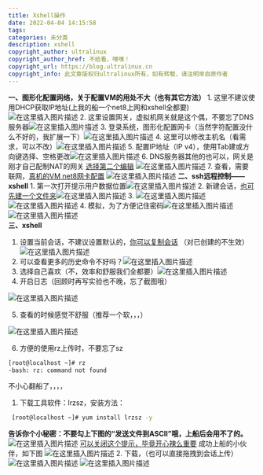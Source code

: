 ```yaml
---
title: Xshell操作
date: 2022-04-04 14:15:58
tags:
categories: 未分类
description: xshell
copyright_author: ultralinux
copyright_author_href: 不给看，嘿嘿！
copyright_url: https://blog.ultralinux.cn
copyright_info: 此文章版权归ultralinux所有，如有转载，请注明來自原作者
---
```

**一、图形化配置网络，关于配置VM的用处不大（也有其它方法）**
		1. 这里不建议使用DHCP获取IP地址(上我的船一个net8上网和xshell全都要)![在这里插入图片描述](https://img-blog.csdnimg.cn/20200503221713737.png?x-oss-process=image/watermark,type_ZmFuZ3poZW5naGVpdGk,shadow_10,text_aHR0cHM6Ly9ibG9nLmNzZG4ubmV0L0ZsYWcyOTIw,size_16,color_FFFFFF,t_70)
		2. 这里设置网关，虚拟机网关就是这个偶，不要忘了DNS服务器![在这里插入图片描述](https://img-blog.csdnimg.cn/20200503222146494.png?x-oss-process=image/watermark,type_ZmFuZ3poZW5naGVpdGk,shadow_10,text_aHR0cHM6Ly9ibG9nLmNzZG4ubmV0L0ZsYWcyOTIw,size_16,color_FFFFFF,t_70)
		3. 登录系统，图形化配置网卡（当然字符配置没什么不好的，我扩展一下）![在这里插入图片描述](https://img-blog.csdnimg.cn/20200503222857765.png?x-oss-process=image/watermark,type_ZmFuZ3poZW5naGVpdGk,shadow_10,text_aHR0cHM6Ly9ibG9nLmNzZG4ubmV0L0ZsYWcyOTIw,size_16,color_FFFFFF,t_70)
		4. 这里可以修改主机名（看需求，可以不改）![在这里插入图片描述](https://img-blog.csdnimg.cn/2020050322311263.png)
		5. 配置IP地址（IP v4），使用Tab建或方向键选择、空格更改![在这里插入图片描述](https://img-blog.csdnimg.cn/2020050322440853.png?x-oss-process=image/watermark,type_ZmFuZ3poZW5naGVpdGk,shadow_10,text_aHR0cHM6Ly9ibG9nLmNzZG4ubmV0L0ZsYWcyOTIw,size_16,color_FFFFFF,t_70)
		6. DNS服务器其他的也可以，网关是刚才自己配制NAT的网关
 [选择第二个编辑](https://img-blog.csdnimg.cn/20200503230252219.png?x-oss-process=image/watermark,type_ZmFuZ3poZW5naGVpdGk,shadow_10,text_aHR0cHM6Ly9ibG9nLmNzZG4ubmV0L0ZsYWcyOTIw,size_16,color_FFFFFF,t_70)
![在这里插入图片描述](https://img-blog.csdnimg.cn/20200503234508118.png?x-oss-process=image/watermark,type_ZmFuZ3poZW5naGVpdGk,shadow_10,text_aHR0cHM6Ly9ibG9nLmNzZG4ubmV0L0ZsYWcyOTIw,size_16,color_FFFFFF,t_70)
		7. 查看，需要联网，[真机的VM net8网卡配置](https://img-blog.csdnimg.cn/20200504113252665.png?x-oss-process=image/watermark,type_ZmFuZ3poZW5naGVpdGk,shadow_10,text_aHR0cHM6Ly9ibG9nLmNzZG4ubmV0L0ZsYWcyOTIw,size_16,color_FFFFFF,t_70)
![在这里插入图片描述](https://img-blog.csdnimg.cn/20200503234920938.png?x-oss-process=image/watermark,type_ZmFuZ3poZW5naGVpdGk,shadow_10,text_aHR0cHM6Ly9ibG9nLmNzZG4ubmV0L0ZsYWcyOTIw,size_16,color_FFFFFF,t_70)
**二、ssh远程控制——xshell**
			 1. 第一次打开提示用户数据位置![在这里插入图片描述](https://img-blog.csdnimg.cn/20200504113356462.png?x-oss-process=image/watermark,type_ZmFuZ3poZW5naGVpdGk,shadow_10,text_aHR0cHM6Ly9ibG9nLmNzZG4ubmV0L0ZsYWcyOTIw,size_16,color_FFFFFF,t_70)
			 2. 新建会话，[也可先建一个文件夹](https://img-blog.csdnimg.cn/20200504113721349.png?x-oss-process=image/watermark,type_ZmFuZ3poZW5naGVpdGk,shadow_10,text_aHR0cHM6Ly9ibG9nLmNzZG4ubmV0L0ZsYWcyOTIw,size_16,color_FFFFFF,t_70)![在这里插入图片描述](https://img-blog.csdnimg.cn/20200504113521101.png?x-oss-process=image/watermark,type_ZmFuZ3poZW5naGVpdGk,shadow_10,text_aHR0cHM6Ly9ibG9nLmNzZG4ubmV0L0ZsYWcyOTIw,size_16,color_FFFFFF,t_70)
			 3. ![在这里插入图片描述](https://img-blog.csdnimg.cn/20200504114232234.png?x-oss-process=image/watermark,type_ZmFuZ3poZW5naGVpdGk,shadow_10,text_aHR0cHM6Ly9ibG9nLmNzZG4ubmV0L0ZsYWcyOTIw,size_16,color_FFFFFF,t_70)![在这里插入图片描述](https://img-blog.csdnimg.cn/20200504114301654.png?x-oss-process=image/watermark,type_ZmFuZ3poZW5naGVpdGk,shadow_10,text_aHR0cHM6Ly9ibG9nLmNzZG4ubmV0L0ZsYWcyOTIw,size_16,color_FFFFFF,t_70)
			 4. 模拟，为了方便记住密码![在这里插入图片描述](https://img-blog.csdnimg.cn/20200504114313162.png?x-oss-process=image/watermark,type_ZmFuZ3poZW5naGVpdGk,shadow_10,text_aHR0cHM6Ly9ibG9nLmNzZG4ubmV0L0ZsYWcyOTIw,size_16,color_FFFFFF,t_70)![在这里插入图片描述](https://img-blog.csdnimg.cn/20200504114322422.png?x-oss-process=image/watermark,type_ZmFuZ3poZW5naGVpdGk,shadow_10,text_aHR0cHM6Ly9ibG9nLmNzZG4ubmV0L0ZsYWcyOTIw,size_16,color_FFFFFF,t_70)		
**三、xshell**
 1. 设置当前会话，不建议设置默认的，[你可以复制会话](https://img-blog.csdnimg.cn/20200507180240592.png?x-oss-process=image/watermark,type_ZmFuZ3poZW5naGVpdGk,shadow_10,text_aHR0cHM6Ly9ibG9nLmNzZG4ubmV0L0ZsYWcyOTIw,size_16,color_FFFFFF,t_70)
（对已创建的不生效）![在这里插入图片描述](https://img-blog.csdnimg.cn/20200504130237456.png?x-oss-process=image/watermark,type_ZmFuZ3poZW5naGVpdGk,shadow_10,text_aHR0cHM6Ly9ibG9nLmNzZG4ubmV0L0ZsYWcyOTIw,size_16,color_FFFFFF,t_70)
 2. 可以查看更多的历史命令不好吗？![在这里插入图片描述](https://img-blog.csdnimg.cn/20200507164659750.png?x-oss-process=image/watermark,type_ZmFuZ3poZW5naGVpdGk,shadow_10,text_aHR0cHM6Ly9ibG9nLmNzZG4ubmV0L0ZsYWcyOTIw,size_16,color_FFFFFF,t_70)
 3. 选择自己喜欢（不，效率和舒服我们全都要）![在这里插入图片描述](https://img-blog.csdnimg.cn/20200507164846322.png?x-oss-process=image/watermark,type_ZmFuZ3poZW5naGVpdGk,shadow_10,text_aHR0cHM6Ly9ibG9nLmNzZG4ubmV0L0ZsYWcyOTIw,size_16,color_FFFFFF,t_70)
 4. 开启日志（回顾时再写实验也不晚，忘了截图哦）

![在这里插入图片描述](https://img-blog.csdnimg.cn/20200504130549737.png?x-oss-process=image/watermark,type_ZmFuZ3poZW5naGVpdGk,shadow_10,text_aHR0cHM6Ly9ibG9nLmNzZG4ubmV0L0ZsYWcyOTIw,size_16,color_FFFFFF,t_70)

 5. 查看的时候感觉不舒服（推荐一个软，，，）

![在这里插入图片描述](https://img-blog.csdnimg.cn/20200507165703614.png?x-oss-process=image/watermark,type_ZmFuZ3poZW5naGVpdGk,shadow_10,text_aHR0cHM6Ly9ibG9nLmNzZG4ubmV0L0ZsYWcyOTIw,size_16,color_FFFFFF,t_70)

 6. 方便的使用rz上传时，不要忘了sz

```bash
[root@localhost ~]# rz
-bash: rz: command not found
```
不小心翻船了，，，，

 1. 下载工具软件：lrzsz，安装方法：
```bash
 [root@localhost ~]# yum install lrzsz -y
```
**告诉你个小秘密：不要勾上下图的“发送文件到ASCII”哦，上船后会用不了的。**
![在这里插入图片描述](https://img-blog.csdnimg.cn/20200507171653391.png?x-oss-process=image/watermark,type_ZmFuZ3poZW5naGVpdGk,shadow_10,text_aHR0cHM6Ly9ibG9nLmNzZG4ubmV0L0ZsYWcyOTIw,size_16,color_FFFFFF,t_70)
[可以关闭这个提示，毕竟开心辣么重要](https://img-blog.csdnimg.cn/20200507171858877.png?x-oss-process=image/watermark,type_ZmFuZ3poZW5naGVpdGk,shadow_10,text_aHR0cHM6Ly9ibG9nLmNzZG4ubmV0L0ZsYWcyOTIw,size_16,color_FFFFFF,t_70)
成功上船的小伙伴，如下图
![在这里插入图片描述](https://img-blog.csdnimg.cn/20200507172005506.png?x-oss-process=image/watermark,type_ZmFuZ3poZW5naGVpdGk,shadow_10,text_aHR0cHM6Ly9ibG9nLmNzZG4ubmV0L0ZsYWcyOTIw,size_16,color_FFFFFF,t_70)
 2. 下载，（也可以直接拖拽到会话上传）
![在这里插入图片描述](https://img-blog.csdnimg.cn/20200507181144609.png?x-oss-process=image/watermark,type_ZmFuZ3poZW5naGVpdGk,shadow_10,text_aHR0cHM6Ly9ibG9nLmNzZG4ubmV0L0ZsYWcyOTIw,size_16,color_FFFFFF,t_70)
![在这里插入图片描述](https://img-blog.csdnimg.cn/20200507181454643.png?x-oss-process=image/watermark,type_ZmFuZ3poZW5naGVpdGk,shadow_10,text_aHR0cHM6Ly9ibG9nLmNzZG4ubmV0L0ZsYWcyOTIw,size_16,color_FFFFFF,t_70)





